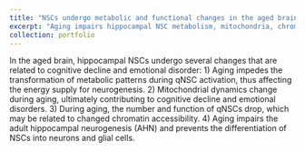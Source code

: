 ```yaml
---
title: "NSCs undergo metabolic and functional changes in the aged brain."
excerpt: "Aging impairs hippocampal NSC metabolism, mitochondria, chromatin, and differentiation, causing cognitive and emotional decline.<br/><img src='/images/neural_stem_cell_1.png'>"
collection: portfolio
---
```


In the aged brain, hippocampal NSCs undergo several changes that are related to cognitive decline and emotional disorder: 1) Aging impedes the transformation of metabolic patterns during qNSC activation, thus affecting the energy supply for neurogenesis. 2) Mitochondrial dynamics change during aging, ultimately contributing to cognitive decline and emotional disorders. 3) During aging, the number and function of qNSCs drop, which may be related to changed chromatin accessibility. 4) Aging impairs the adult hippocampal neurogenesis (AHN) and prevents the differentiation of NSCs into neurons and glial cells. 
